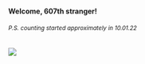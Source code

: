 #### Welcome, 607th stranger!

###### <sup>P.S. counting started approximately in 10.01.22</sup>

<img src="https://kraftwerk28.pp.ua/vcnt.png"></img>
